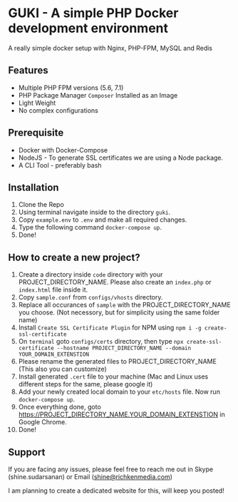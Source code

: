 # GUKI - A simple PHP Docker development environment
A really simple docker setup with Nginx, PHP-FPM, MySQL and Redis

## Features
* Multiple PHP FPM versions (5.6, 7.1)
* PHP Package Manager `Composer` Installed as an Image
* Light Weight
* No complex configurations


## Prerequisite
* Docker with Docker-Compose
* NodeJS - To generate SSL certificates we are using a Node package.
* A CLI Tool - preferably bash

## Installation
1. Clone the Repo
2. Using terminal navigate inside to the directory `guki`.
3. Copy `example.env` to `.env` and make all required changes.
4. Type the following command `docker-compose up`.
5. Done!

## How to create a new project?
1. Create a directory inside `code` directory with your PROJECT_DIRECTORY_NAME. Please also create an `index.php` or `index.html` file inside it.
2. Copy `sample.conf` from `configs/vhosts` directory.
3. Replace all occurances of `sample` with the PROJECT_DIRECTORY_NAME you choose. (Not necessory, but for simplicity using the same folder name)
4. Install `Create SSL Certificate Plugin` for NPM using `npm i -g create-ssl-certificate`
5. On `terminal` goto `configs/certs` directory, then type `npx create-ssl-certificate --hostname PROJECT_DIRECTORY_NAME --domain YOUR_DOMAIN_EXTENSTION`
6. Please rename the generated files to PROJECT_DIRECTORY_NAME (This also you can customize)
7. Install generated `.cert` file to your machine (Mac and Linux uses different steps for the same, please google it)
8. Add your newly created local domain to your `etc/hosts` file. Now run `docker-compose up`.
9. Once everything done, goto https://PROJECT_DIRECTORY_NAME.YOUR_DOMAIN_EXTENSTION in Google Chrome.
10. Done!

## Support
If you are facing any issues, please feel free to reach me out in Skype (shine.sudarsanan) or Email (shine@richkenmedia.com)

I am planning to create a dedicated website for this, will keep you posted!

